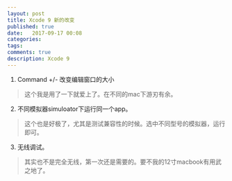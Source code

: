 ```yaml
---
layout: post
title: Xcode 9 新的改变
published: true
date:   2017-09-17 00:08
categories:
tags:
comments: true
description: Xcode 9
---
```

1. Command +/- 改变编辑窗口的大小
 
 > 这个我是用了一下就爱上了。在不同的mac下游刃有余。
2. 不同模拟器simuloator下运行同一个app。

 > 这个也是好极了，尤其是测试兼容性的时候。选中不同型号的模拟器，运行即可。

3. 无线调试。

 > 其实也不是完全无线，第一次还是需要的。要不我的12寸macbook有用武之地了。 

  